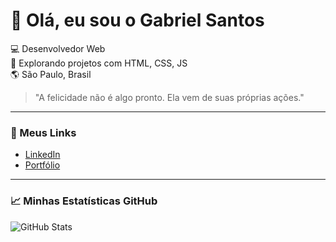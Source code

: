 # 👋 Olá, eu sou o Gabriel Santos

💻 Desenvolvedor Web  
🚀 Explorando projetos com HTML, CSS, JS  
🌎 São Paulo, Brasil

> "A felicidade não é algo pronto. Ela vem de suas próprias ações."

---

### 🔗 Meus Links

- [LinkedIn](https://www.linkedin.com/in/gabriel-santos-309932239/)
- [Portfólio](https://Return-Gabriel.github.io/portfolio)

---

### 📈 Minhas Estatísticas GitHub
![GitHub Stats](https://github-readme-stats.vercel.app/api?username=Return-Gabriel&show_icons=true&theme=radical)
